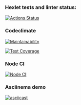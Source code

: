 ### Hexlet tests and linter status:
[![Actions Status](https://github.com/anton2009danilov/frontend-project-lvl2/workflows/hexlet-check/badge.svg)](https://github.com/anton2009danilov/frontend-project-lvl2/actions)

### Codeclimate
[![Maintainability](https://api.codeclimate.com/v1/badges/ed901795ffd10cf11ffa/maintainability)](https://codeclimate.com/github/anton2009danilov/frontend-project-lvl2/maintainability)

[![Test Coverage](https://api.codeclimate.com/v1/badges/ed901795ffd10cf11ffa/test_coverage)](https://codeclimate.com/github/anton2009danilov/frontend-project-lvl2/test_coverage)

### Node CI
[![Node CI](https://github.com/anton2009danilov/frontend-project-lvl2/actions/workflows/nodejs.yml/badge.svg)](https://github.com/anton2009danilov/frontend-project-lvl2/actions/workflows/nodejs.yml)

### Asciinema demo
[![asciicast](https://asciinema.org/a/6SWm09QBhcnKomBAY8SMi8rD9.svg)](https://asciinema.org/a/6SWm09QBhcnKomBAY8SMi8rD9)